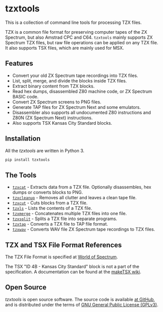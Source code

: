 # tzxtools

This is a collection of command line tools for processing TZX files.

TZX is a common file format for preserving computer tapes of the ZX Spectrum, but also Amstrad CPC and C64. `tzxtools` mainly supports ZX Spectrum TZX files, but raw file operations can be applied on any TZX file. It also supports TSX files, which are mainly used for MSX.

## Features

* Convert your old ZX Spectrum tape recordings into TZX files.
* List, split, merge, and divide the blocks inside TZX files.
* Extract binary content from TZX blocks.
* Read hex dumps, disassembled Z80 machine code, or ZX Spectrum BASIC code.
* Convert ZX Spectrum screens to PNG files.
* Generate TAP files for ZX Spectrum Next and some emulators.
* Disassembler also supports all undocumented Z80 instructions and Z80N (ZX Spectrum Next) instructions.
* Also supports TSX Kansas City Standard blocks.

## Installation

All the _tzxtools_ are written in Python 3.

```sh
pip install tzxtools
```

## The Tools

* [`tzxcat`](tzxcat.md) - Extracts data from a TZX file. Optionally disassembles, hex dumps or converts blocks to PNG.
* [`tzxcleanup`](tzxcleanup.md) - Removes all clutter and leaves a clean tape file.
* [`tzxcut`](tzxcut.md) - Cuts blocks from a TZX file.
* [`tzxls`](tzxls.md) - Lists the contents of a TZX file.
* [`tzxmerge`](tzxmerge.md) - Concatenates multiple TZX files into one file.
* [`tzxsplit`](tzxsplit.md) - Splits a TZX file into separate programs.
* [`tzxtap`](tzxtap.md) - Converts a TZX file to TAP file format.
* [`tzxwav`](tzxwav.md) - Converts WAV file ZX Spectrum tape recordings to TZX files.

## TZX and TSX File Format References

The TZX File Format is specified at [World of Spectrum](https://www.worldofspectrum.org/TZXformat.html).

The TSX "ID 4B - Kansas City Standard" block is not a part of the specification. A documentation can be found at the [makeTSX wiki](https://github.com/nataliapc/makeTSX/wiki/Tutorial-How-to-generate-TSX-files#14-the-new-4b-block).

## Open Source

_tzxtools_ is open source software. The source code is available [at GitHub](https://github.com/shred/tzxtools), and is distributed under the terms of [GNU General Public License (GPLv3)](https://www.gnu.org/licenses/gpl-3.0.en.html#content).
